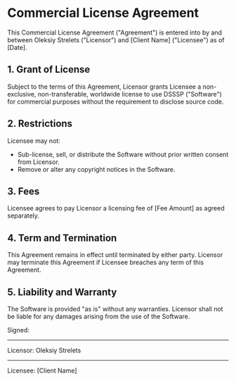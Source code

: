 # Commercial License Agreement

This Commercial License Agreement ("Agreement") is entered into by and between Oleksiy Strelets ("Licensor") and [Client Name] ("Licensee") as of [Date].

## 1. Grant of License

Subject to the terms of this Agreement, Licensor grants Licensee a non-exclusive, non-transferable, worldwide license to use DSSSP ("Software") for commercial purposes without the requirement to disclose source code.

## 2. Restrictions

Licensee may not:

- Sub-license, sell, or distribute the Software without prior written consent from Licensor.
- Remove or alter any copyright notices in the Software.

## 3. Fees

Licensee agrees to pay Licensor a licensing fee of [Fee Amount] as agreed separately.

## 4. Term and Termination

This Agreement remains in effect until terminated by either party. Licensor may terminate this Agreement if Licensee breaches any term of this Agreement.

## 5. Liability and Warranty

The Software is provided "as is" without any warranties. Licensor shall not be liable for any damages arising from the use of the Software.

Signed:

---

Licensor: Oleksiy Strelets

---

Licensee: [Client Name]
